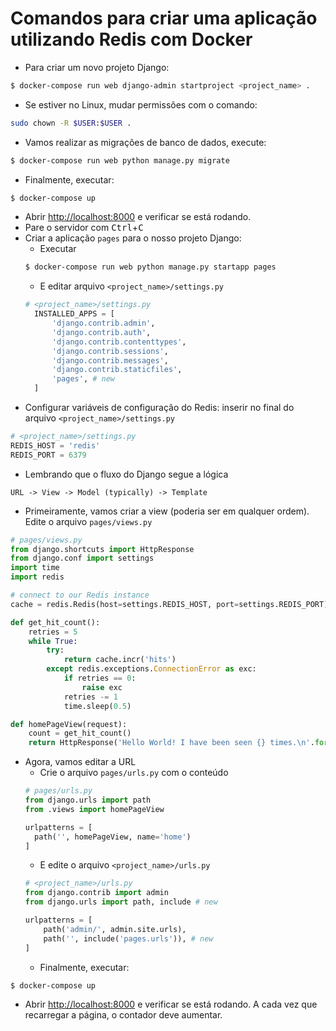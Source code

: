 # Comandos para criar uma aplicação utilizando Redis com Docker
* Para criar um novo projeto Django:
```bash
$ docker-compose run web django-admin startproject <project_name> .
```
* Se estiver no Linux, mudar permissões com o comando:
```bash
sudo chown -R $USER:$USER .
```
* Vamos realizar as migrações de banco de dados, execute:
```bash
$ docker-compose run web python manage.py migrate
```
* Finalmente, executar:
```bash
$ docker-compose up
```
* Abrir <http://localhost:8000> e verificar se está rodando.
* Pare o servidor com <kbd>Ctrl</kbd>+<kbd>C</kbd>
* Criar a aplicação `pages` para o nosso projeto Django:
  * Executar
  ```bash
  $ docker-compose run web python manage.py startapp pages
  ```
  * E editar arquivo `<project_name>/settings.py`
  ```python
  # <project_name>/settings.py
    INSTALLED_APPS = [
        'django.contrib.admin',
        'django.contrib.auth',
        'django.contrib.contenttypes',
        'django.contrib.sessions',
        'django.contrib.messages',
        'django.contrib.staticfiles',
        'pages', # new
    ]
  ```
* Configurar variáveis de configuração do Redis: inserir no final do arquivo `<project_name>/settings.py`
```python
# <project_name>/settings.py
REDIS_HOST = 'redis'
REDIS_PORT = 6379
```
* Lembrando que o fluxo do Django segue a lógica 
```
URL -> View -> Model (typically) -> Template
```
* Primeiramente, vamos criar a view (poderia ser em qualquer ordem). Edite o arquivo `pages/views.py`
```python
# pages/views.py
from django.shortcuts import HttpResponse
from django.conf import settings
import time
import redis

# connect to our Redis instance
cache = redis.Redis(host=settings.REDIS_HOST, port=settings.REDIS_PORT)

def get_hit_count():
    retries = 5
    while True:
        try:
            return cache.incr('hits')
        except redis.exceptions.ConnectionError as exc:
            if retries == 0:
                raise exc
            retries -= 1
            time.sleep(0.5)

def homePageView(request):
    count = get_hit_count()
    return HttpResponse('Hello World! I have been seen {} times.\n'.format(count))
```
* Agora, vamos editar a URL
  * Crie o arquivo `pages/urls.py` com o conteúdo
  ```python
  # pages/urls.py
  from django.urls import path
  from .views import homePageView

  urlpatterns = [
    path('', homePageView, name='home')
  ]
  ```
  * E edite o arquivo `<project_name>/urls.py`
  ```python
  # <project_name>/urls.py
  from django.contrib import admin
  from django.urls import path, include # new
  
  urlpatterns = [
      path('admin/', admin.site.urls),
      path('', include('pages.urls')), # new
  ]
  ```
  * Finalmente, executar:
```bash
$ docker-compose up
```
* Abrir <http://localhost:8000> e verificar se está rodando. A cada vez que recarregar a página, o contador deve aumentar.